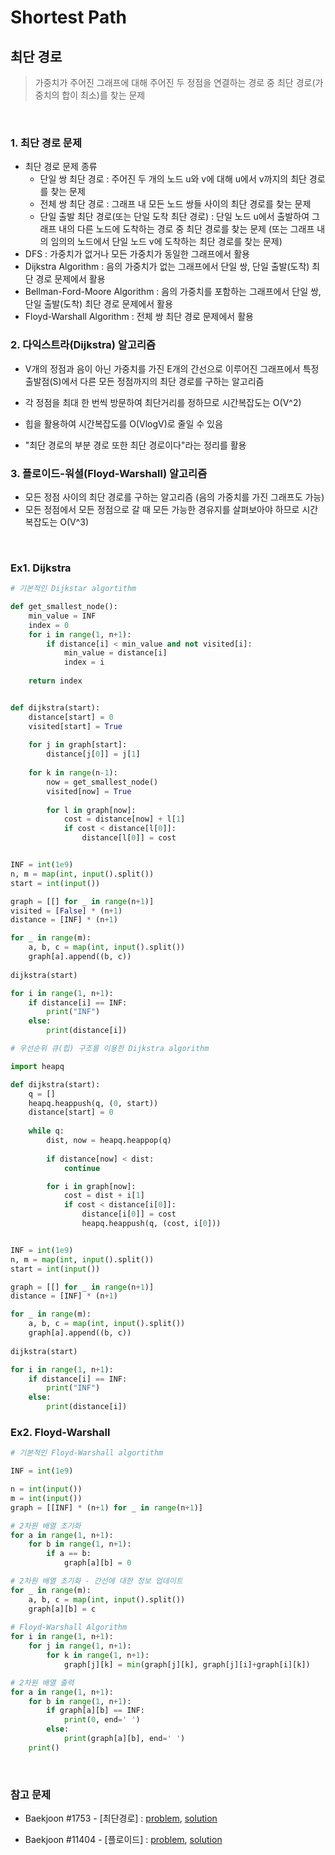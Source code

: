 

# Shortest Path

## 최단 경로

> 가중치가 주어진 그래프에 대해 주어진 두 정점을 연결하는 경로 중 최단 경로(가중치의 합이 최소)를 찾는 문제

<br>

### 1. 최단 경로 문제

- 최단 경로 문제 종류 
  - 단일 쌍 최단 경로 : 주어진 두 개의 노드 u와 v에 대해 u에서 v까지의 최단 경로를 찾는 문제
  - 전체 쌍 최단 경로 : 그래프 내 모든 노드 쌍들 사이의 최단 경로를 찾는 문제
  - 단일 출발 최단 경로(또는 단일 도착 최단 경로) : 단일 노드 u에서 출발하여 그래프 내의 다른 노드에 도착하는 경로 중 최단 경로를 찾는 문제 (또는 그래프 내의 임의의 노드에서 단일 노드 v에 도착하는 최단 경로를 찾는 문제)
- DFS : 가중치가 없거나 모든 가중치가 동일한 그래프에서 활용
- Dijkstra Algorithm : 음의 가중치가 없는 그래프에서 단일 쌍, 단일 출발(도착) 최단 경로 문제에서 활용
- Bellman-Ford-Moore Algorithm : 음의 가중치를 포함하는 그래프에서 단일 쌍, 단일 출발(도착) 최단 경로 문제에서 활용
- Floyd-Warshall Algorithm : 전체 쌍 최단 경로 문제에서 활용

### 2. 다익스트라(Dijkstra) 알고리즘

- V개의 정점과 음이 아닌 가중치를 가진 E개의 간선으로 이루어진 그래프에서 특정 출발점(S)에서 다른 모든 정점까지의 최단 경로를 구하는 알고리즘

- 각 정점을 최대 한 번씩 방문하여 최단거리를 정하므로 시간복잡도는 O(V^2)
- 힙을 활용하여 시간복잡도를 O(VlogV)로 줄일 수 있음
- "최단 경로의 부분 경로 또한 최단 경로이다"라는 정리를 활용

### 3. 플로이드-워셜(Floyd-Warshall) 알고리즘

- 모든 정점 사이의 최단 경로를 구하는 알고리즘 (음의 가중치를 가진 그래프도 가능)
- 모든 정점에서 모든 정점으로 갈 때 모든 가능한 경유지를 살펴보아야 하므로 시간복잡도는 O(V^3)

<br>

### Ex1. Dijkstra

```python
# 기본적인 Dijkstar algortithm 

def get_smallest_node():
    min_value = INF
    index = 0
    for i in range(1, n+1):
        if distance[i] < min_value and not visited[i]:
            min_value = distance[i]
            index = i
        
    return index


def dijkstra(start):
    distance[start] = 0
    visited[start] = True
    
    for j in graph[start]:
        distance[j[0]] = j[1]
        
    for k in range(n-1):
        now = get_smallest_node()
        visited[now] = True
        
        for l in graph[now]:
            cost = distance[now] + l[1]
            if cost < distance[l[0]]:
                distance[l[0]] = cost    


INF = int(1e9)
n, m = map(int, input().split())
start = int(input())

graph = [[] for _ in range(n+1)]
visited = [False] * (n+1)
distance = [INF] * (n+1)

for _ in range(m):
    a, b, c = map(int, input().split())
    graph[a].append((b, c))
    
dijkstra(start)

for i in range(1, n+1):
    if distance[i] == INF:
        print("INF")
    else:
        print(distance[i])
```

```python
# 우선순위 큐(힙) 구조를 이용한 Dijkstra algorithm

import heapq

def dijkstra(start):
    q = []
    heapq.heappush(q, (0, start))
    distance[start] = 0
    
    while q:
        dist, now = heapq.heappop(q)
        
        if distance[now] < dist:
            continue

        for i in graph[now]:
            cost = dist + i[1]
            if cost < distance[i[0]]:
                distance[i[0]] = cost
                heapq.heappush(q, (cost, i[0]))


INF = int(1e9)
n, m = map(int, input().split())
start = int(input())

graph = [[] for _ in range(n+1)]
distance = [INF] * (n+1)

for _ in range(m):
    a, b, c = map(int, input().split())
    graph[a].append((b, c))
    
dijkstra(start)

for i in range(1, n+1):
    if distance[i] == INF:
        print("INF")
    else:
        print(distance[i])
```

### Ex2. Floyd-Warshall

```python
# 기본적인 Floyd-Warshall algortithm 

INF = int(1e9)

n = int(input())
m = int(input())
graph = [[INF] * (n+1) for _ in range(n+1)]

# 2차원 배열 초기화 
for a in range(1, n+1):
    for b in range(1, n+1):
        if a == b:
            graph[a][b] = 0

# 2차원 배열 초기화 - 간선에 대한 정보 업데이트
for _ in range(m):
    a, b, c = map(int, input().split())
    graph[a][b] = c
    
# Floyd-Warshall Algorithm
for i in range(1, n+1):
    for j in range(1, n+1):
        for k in range(1, n+1):
            graph[j][k] = min(graph[j][k], graph[j][i]+graph[i][k])

# 2차원 배열 출력
for a in range(1, n+1):
    for b in range(1, n+1):
        if graph[a][b] == INF:
            print(0, end=' ')
        else:
            print(graph[a][b], end=' ')
    print()
```

<br>

### 참고 문제

- Baekjoon #1753 - [최단경로] : [problem](https://www.acmicpc.net/problem/1753), [solution](https://github.com/cgvvxx/algorithm_study/blob/master/ps/%EC%B5%9C%EB%8B%A8%EA%B1%B0%EB%A6%AC/146_B_1753.py)

- Baekjoon #11404 - [플로이드] : [problem](https://www.acmicpc.net/problem/11404), [solution](https://github.com/cgvvxx/algorithm_study/blob/master/ps/%EC%B5%9C%EB%8B%A8%EA%B1%B0%EB%A6%AC/147_B_11404.py)

  

